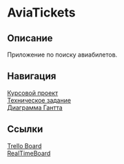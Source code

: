 # AviaTickets

## Описание
Приложение по поиску авиабилетов.

## Навигация
[Курсовой проект](./Документация/Курсвая%20работа.docx) <br>
[Техническое задание](./Документация/Техническое%20задание.docx) <br>
[Диаграмма Гантта](./Документация/Diagramma_Ganta.png)

## Ссылки
[Trello Board](https://trello.com/b/uvOhpR32) <br>
[RealTimeBoard](https://realtimeboard.com/app/board/o9J_kxmex9k=/) <br>

